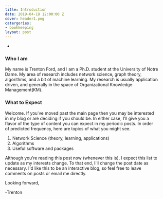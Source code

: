 ```yaml
---
title: Introduction
date: 2019-04-18 12:00:00 Z
cover: header1.png
catergories:
- bookkeeping
layout: post
---
```


-
### Who I am
My name is Trenton Ford, and I am a Ph.D. student at the University of Notre Dame. My area of research includes network science, graph theory, algorithms, and a bit of machine learning. My research is usually application driven, and generally in the space of Organizational Knowledge Management(KM).

### What to Expect

Welcome. If you've moved past the main page then you may be interested in my blog or are deciding if you should be. In either case, I'll give you a flavor of the type of content you can expect in my periodic posts. In order of predicted frequency, here are topics of what you might see.

1. Network Science (theory, learning, applications)
2. Algorithms
3. Useful software and packages

Although you're reading this post now (whenever this is), I expect this list to update as my interests change. To that end, I'll change the post date as necessary. I'd like this to be an interactive blog, so feel free to leave comments on posts or email me directly. 

Looking forward,

-Trenton
